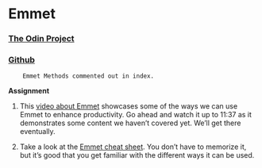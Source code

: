 # Emmet
### [The Odin Project](https://www.theodinproject.com/lessons/node-path-intermediate-html-and-css-emmet)
### [Github](https://github.com/jzanderson09/emmet)

        Emmet Methods commented out in index.

**Assignment**
1. This [video about Emmet](https://www.youtube.com/watch?v=V8vizNQKtx0) showcases some of the ways we can use Emmet to enhance productivity. Go ahead and watch it up to 11:37 as it demonstrates some content we haven’t covered yet. We’ll get there eventually. 

2. Take a look at the [Emmet cheat sheet](https://docs.emmet.io/cheat-sheet/). You don’t have to memorize it, but it’s good that you get familiar with the different ways it can be used.